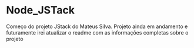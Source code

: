 # Node_JSTack

Começo do projeto JStack do Mateus Silva. Projeto ainda em andamento e futuramente irei atualizar o readme com as informações completas sobre o projeto
